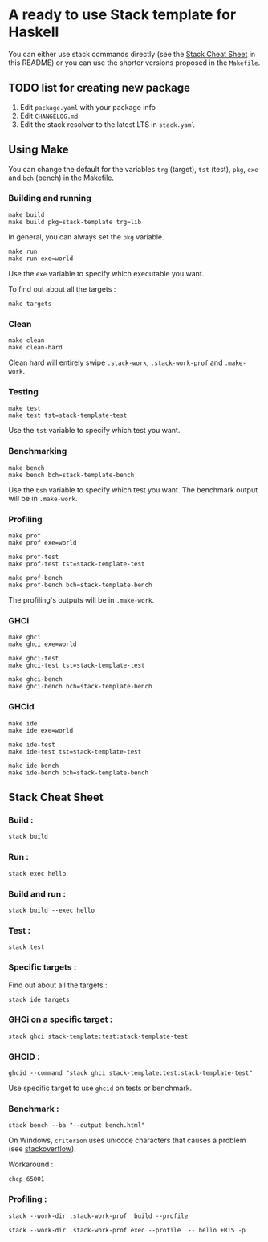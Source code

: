 # A ready to use Stack template for Haskell

You can either use stack commands directly (see the [Stack Cheat Sheet](#stack-cheat-sheet) in this README) or you can use the shorter versions proposed in the `Makefile`.

## TODO list for creating new package

1. Edit `package.yaml` with your package info
1. Edit `CHANGELOG.md`
1. Edit the stack resolver to the latest LTS in `stack.yaml`

## Using Make

You can change the default for the variables `trg` (target), `tst` (test), `pkg`, `exe` and `bch` (bench) in the Makefile.

### Building and running
```
make build
make build pkg=stack-template trg=lib
```

In general, you can always set the `pkg` variable.

```
make run
make run exe=world
```

Use the `exe` variable to specify which executable you want.

To find out about all the targets :

```
make targets
```

### Clean

```
make clean
make clean-hard
```

Clean hard will entirely swipe `.stack-work`, `.stack-work-prof` and `.make-work`.

### Testing

```
make test
make test tst=stack-template-test
```

Use the `tst` variable to specify which test you want.

### Benchmarking

```
make bench
make bench bch=stack-template-bench
```

Use the `bsh` variable to specify which test you want. The benchmark output will be in `.make-work`.

### Profiling

```
make prof
make prof exe=world

make prof-test
make prof-test tst=stack-template-test

make prof-bench
make prof-bench bch=stack-template-bench
```

The profiling's outputs will be in `.make-work`.

### GHCi

```
make ghci
make ghci exe=world

make ghci-test
make ghci-test tst=stack-template-test

make ghci-bench
make ghci-bench bch=stack-template-bench
```

### GHCid

```
make ide
make ide exe=world

make ide-test
make ide-test tst=stack-template-test

make ide-bench
make ide-bench bch=stack-template-bench
```

## Stack Cheat Sheet

### Build :

```
stack build
```

### Run :
```
stack exec hello
```

### Build and run :
```
stack build --exec hello
```

### Test :
```
stack test
```

### Specific targets :

Find out about all the targets :
```
stack ide targets
```

### GHCi on a specific target :

```
stack ghci stack-template:test:stack-template-test
```

### GHCID :

```
ghcid --command "stack ghci stack-template:test:stack-template-test"
```

Use specific target to use `ghcid` on tests or benchmark.



### Benchmark :
```
stack bench --ba "--output bench.html"
```

On Windows, `criterion` uses  unicode characters that causes a problem (see [stackoverflow](https://stackoverflow.com/questions/57924638/stack-run-with-profiling-in-haskell)).

Workaround :
```
chcp 65001
```

### Profiling :

```
stack --work-dir .stack-work-prof  build --profile
```

```
stack --work-dir .stack-work-prof exec --profile  -- hello +RTS -p
```
